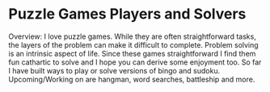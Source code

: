 # Puzzle Games Players and Solvers

Overview:
I love puzzle games. While they are often straightforward tasks, the layers of the problem can make it difficult to complete.
Problem solving is an intrinsic aspect of life. Since these games straightforward I find them fun cathartic to solve and I hope you can derive some enjoyment too. 
So far I have built ways to play or solve versions of bingo and sudoku. Upcoming/Working on are hangman, word searches, battleship and more.
